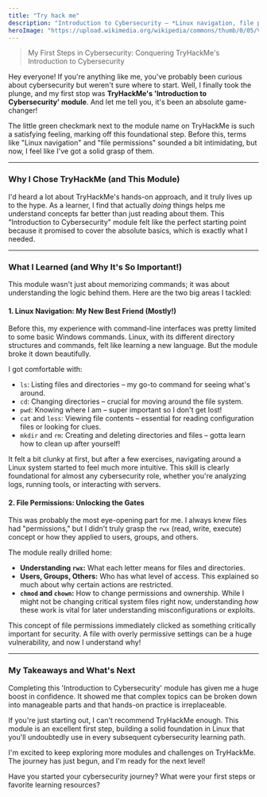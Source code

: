 ```yaml
---
title: "Try hack me"
description: "Introduction to Cybersecurity — *Linux navigation, file permissions*"
heroImage: "https://upload.wikimedia.org/wikipedia/commons/thumb/0/05/Vincent_van_Gogh_-_Windmills_on_Montmartre_-_Google_Art_Project.jpg/1280px-Vincent_van_Gogh_-_Windmills_on_Montmartre_-_Google_Art_Project.jpg"
---
```


> My First Steps in Cybersecurity: Conquering TryHackMe's Introduction to Cybersecurity

Hey everyone! If you're anything like me, you've probably been curious about cybersecurity but weren't sure where to start. Well, I finally took the plunge, and my first stop was **TryHackMe's 'Introduction to Cybersecurity' module**. And let me tell you, it's been an absolute game-changer!

The little green checkmark next to the module name on TryHackMe is such a satisfying feeling, marking off this foundational step. Before this, terms like "Linux navigation" and "file permissions" sounded a bit intimidating, but now, I feel like I've got a solid grasp of them.

---

### Why I Chose TryHackMe (and This Module)

I'd heard a lot about TryHackMe's hands-on approach, and it truly lives up to the hype. As a learner, I find that actually _doing_ things helps me understand concepts far better than just reading about them. This "Introduction to Cybersecurity" module felt like the perfect starting point because it promised to cover the absolute basics, which is exactly what I needed.

---

### What I Learned (and Why It's So Important!)

This module wasn't just about memorizing commands; it was about understanding the logic behind them. Here are the two big areas I tackled:

#### **1. Linux Navigation: My New Best Friend (Mostly!)**

Before this, my experience with command-line interfaces was pretty limited to some basic Windows commands. Linux, with its different directory structures and commands, felt like learning a new language. But the module broke it down beautifully.

I got comfortable with:

- `ls`: Listing files and directories – my go-to command for seeing what's around.
- `cd`: Changing directories – crucial for moving around the file system.
- `pwd`: Knowing where I am – super important so I don't get lost!
- `cat` and `less`: Viewing file contents – essential for reading configuration files or looking for clues.
- `mkdir` and `rm`: Creating and deleting directories and files – gotta learn how to clean up after yourself!

It felt a bit clunky at first, but after a few exercises, navigating around a Linux system started to feel much more intuitive. This skill is clearly foundational for almost any cybersecurity role, whether you're analyzing logs, running tools, or interacting with servers.

#### **2. File Permissions: Unlocking the Gates**

This was probably the most eye-opening part for me. I always knew files had "permissions," but I didn't truly grasp the `rwx` (read, write, execute) concept or how they applied to users, groups, and others.

The module really drilled home:

- **Understanding `rwx`:** What each letter means for files and directories.
- **Users, Groups, Others:** Who has what level of access. This explained so much about why certain actions are restricted.
- **`chmod` and `chown`:** How to change permissions and ownership. While I might not be changing critical system files right now, understanding _how_ these work is vital for later understanding misconfigurations or exploits.

This concept of file permissions immediately clicked as something critically important for security. A file with overly permissive settings can be a huge vulnerability, and now I understand why!

---

### My Takeaways and What's Next

Completing this 'Introduction to Cybersecurity' module has given me a huge boost in confidence. It showed me that complex topics can be broken down into manageable parts and that hands-on practice is irreplaceable.

If you're just starting out, I can't recommend TryHackMe enough. This module is an excellent first step, building a solid foundation in Linux that you'll undoubtedly use in every subsequent cybersecurity learning path.

I'm excited to keep exploring more modules and challenges on TryHackMe. The journey has just begun, and I'm ready for the next level!

Have you started your cybersecurity journey? What were your first steps or favorite learning resources?
